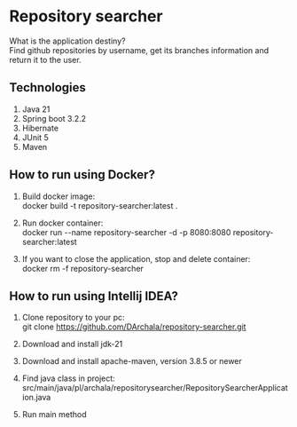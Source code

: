 # Repository searcher

 What is the application destiny?  
 Find github repositories by username, get its branches information and return it to the user.

## Technologies
1. Java 21
2. Spring boot 3.2.2
3. Hibernate
4. JUnit 5
5. Maven

## How to run using Docker?

1. Build docker image:  
docker build -t repository-searcher:latest .

2. Run docker container:  
docker run --name repository-searcher -d -p 8080:8080 repository-searcher:latest
 
3. If you want to close the application, stop and delete container:  
docker rm -f repository-searcher

## How to run using Intellij IDEA?

1. Clone repository to your pc:  
git clone https://github.com/DArchala/repository-searcher.git

2. Download and install jdk-21
 
3. Download and install apache-maven, version 3.8.5 or newer

4. Find java class in project:  
src/main/java/pl/archala/repositorysearcher/RepositorySearcherApplication.java

5. Run main method
